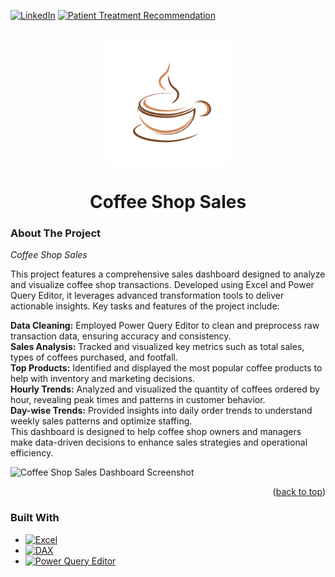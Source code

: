 <!-- PROJECT SHIELDS -->
<a name="readme-top"></a>


[![LinkedIn](https://img.shields.io/badge/LinkedIn-blue?style=for-the-badge&logo=linkedin)](https://www.linkedin.com/in/adithya-vulli-775327201/)
[![Patient Treatment Recommendation](https://img.shields.io/badge/Coffee_Shop_Sales-green?style=for-the-badge&logoColor=white)](https://github.com/adityavulli/Coffee_Shop_Sales_Dashboard)



<!-- PROJECT LOGO -->
<br />
<div align="center">
  <a href="#" target="_blank">
    <img src="https://github.com/adityavulli/Coffee_Shop_Sales_Dashboard/blob/main/assets/logo.png" width="200" height="200">
  </a>

  <h1 align="center">Coffee Shop Sales</h1>
</div>



<!-- ABOUT THE PROJECT -->
### About The Project
*Coffee Shop Sales*

This project features a comprehensive sales dashboard designed to analyze and visualize coffee shop transactions. Developed using Excel and Power Query Editor, it leverages advanced transformation tools to deliver actionable insights. Key tasks and features of the project include:

<p><strong>Data Cleaning:</strong> Employed Power Query Editor to clean and preprocess raw transaction data, ensuring accuracy and consistency.<br>
<strong>Sales Analysis:</strong> Tracked and visualized key metrics such as total sales, types of coffees purchased, and footfall.<br>
<strong>Top Products:</strong> Identified and displayed the most popular coffee products to help with inventory and marketing decisions.<br>
<strong>Hourly Trends:</strong> Analyzed and visualized the quantity of coffees ordered by hour, revealing peak times and patterns in customer behavior.<br>
<strong>Day-wise Trends:</strong> Provided insights into daily order trends to understand weekly sales patterns and optimize staffing.<br>
This dashboard is designed to help coffee shop owners and managers make data-driven decisions to enhance sales strategies and operational efficiency.</p>

![Coffee Shop Sales Dashboard Screenshot](https://github.com/adityavulli/Coffee_Shop_Sales_Dashboard/assets/99896700/c31581bb-e3db-4d80-9911-255da7c2bd51)


<p align="right">(<a href="#readme-top">back to top</a>)</p>



### Built With

* [![Excel](https://img.shields.io/badge/Excel-217346?style=for-the-badge&logo=microsoft-excel&logoColor=white)](https://www.microsoft.com/en-us/microsoft-365/excel)
* [![DAX](https://img.shields.io/badge/DAX-FFB900?style=for-the-badge&logo=power-bi&logoColor=white)](https://docs.microsoft.com/en-us/dax/)
* [![Power Query Editor](https://img.shields.io/badge/Power%20Query%20Editor-3955A3?style=for-the-badge&logo=power-bi&logoColor=white)](https://docs.microsoft.com/en-us/power-query/)
